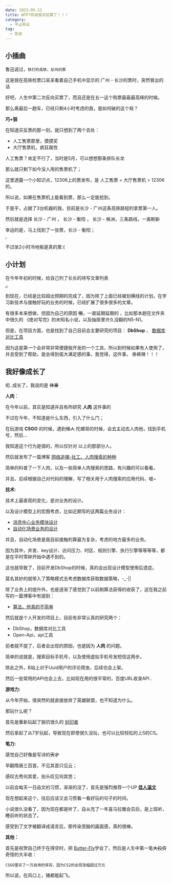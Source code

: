 ```yaml
---
date: 2023-05-21
title: WTF?你说我买反票了！！！
category:
  - 不止所云
tag:
  - 杂谈
---
```

## 小插曲

鲁迅说过，`铁打的高铁，反向的票`

这是我在高铁检票口呆呆看着自己手机中显示的 广州 - 长沙的票时，突然冒出的话

好吧，人生中第二次反向买票了，而且还是在五一这个购票最最最高峰的时候。

那么离最后一趟车，已经只剩4小时考虑的我，是如何破的这个局？

**巧+狠**

在知道买反票的那一刻，就只想到了两个去处：

- 人工售票那里，摸摸奖
- 大厅售票机，疯狂属性

人工售票？肯定不行了，当时是5月，可以想想那条排队长龙

那么就只剩下如今没人用的售票机了；

这里透露一个小知识点，12306上的票发布，是 人工售票 = 大厅售票机 >  12306的。

所以说，如果在售票机上能看到票，那么一定能抢到。

于是乎，占据了3台机器的我，目前是长沙 - 广州这条高铁路程的拿票第一人。

然后就是选择 长沙 - 广州 ， 长沙 - 衡阳 ， 长沙 - 株洲，三条路线，一直刷新

幸运的是，马上找到了一张票，长沙 - 衡阳；

<img src="https://leyunone-img.oss-cn-hangzhou.aliyuncs.com/image/2023-05-21/0b88688f-c9f3-4829-affd-5844f9475cc1.png" style="zoom:33%;" />

不过坐2小时冷地板是真的累:(

## 小计划

在今年年初的时候，给自己列了长长的待写文章列表

<img src="https://leyunone-img.oss-cn-hangzhou.aliyuncs.com/image/2023-05-21/5145f27e-974a-4113-b7e9-9108bb207b31.png" style="zoom: 50%;" />

到现在，已经是比较超出预期的完成了，因为除了上面已经被划横线的计划。在学习新技术与接触好玩的业务的时候，已经扩展了很多很多的文章。

有很多本来想做，但因为自己的原因 ~~懒~~，一直延期延期的 ，比如那本趟在文件夹中很久的 《绝对写完》的未知名小说，以及抽屉里许久没翻的N5-N1。

但是，在项目方面，也是找到了自己目前会主要研究的项目： **DbShop** ， [数据库对比工具](https://leyunone.com/development-diary/dbshop/dbshop-1.html)

因为这是第一个会非常非常便捷我开发的一个工具，所以到时候如果有人使用了，并且受到了帮助，是会得到偌大满足感的事，我觉得，这件事， 泰裤辣！！！

## 我好像成长了

呃..成长了，我说的是 ~~体重~~ 

**人肉**：

在今年以前，其实是知道并且有所研究 **人肉** 这件事的

不过在今年，不知道是什么东西，引入了什么门；

在玩游戏 **CSGO** 的时候，遇到~~怪人~~ 陀螺哥的时候，会去主动去人肉他，找到手机号，然后...

我知道这个行为是错的，所以仅针对 以上的那部分人。

然后就发布了一篇博客 [网络追捕-社工、人肉搜索的种种](https://leyunone.com/talkabout/rambling-diary/cyber-manhunt.html)

简单的科普了一下人肉，以及一些简单人肉搜索的思路，有兴趣的可以看看。

并且，后续根据自己对代码的理解，写了相关用于人肉搜索的应用代码，嘘~

**技术:**

技术上最直观的变化，是对业务的设计。

以及设计模型上的宏图考虑，比如近期写的这两篇业务设计：

- [消息中心业务模块设计](https://leyunone.com/unidentified-business/message-center-design.html)
- [自动化场景业务的设计](https://leyunone.com/unidentified-business/auto-scenes.html#%E5%8A%A8%E4%BD%9C)

并且，自动化场景是我目前接触的算最为复杂，考虑的地方最多的业务。

因为其中，并发、key设计、访问压力、时区、规则引擎、执行引擎等等等等，都是在平时零碎开始中遇不到的。

这也就导致了，目前开发DbShop的时候，真的会出现设计模型使用后遗症。

莫名其妙的就带入了策略模式去考虑数据库获取数据策略，-_-||



除了业务上的提升外，也是逐渐了感觉到了以前刷算法获得的收获了，这在我之前写的一篇博客中有提到：

- [算法，他真的不简单](https://leyunone.com/algorithm/abouot-algorithm1.html)

然后就是个人开发的项目上，目前有非常认真的研究两个：

- DbShop，数据库对比工具
- Open-Api，api工具

前者就不提了，后者会出现的原因，也是因为 **人肉** 的问题。

简单的说就是，搜索目标手机号，以及使用虚拟手机号发短信这两步。

除此之外，B站上对于Uuid用户的评论爬虫，后续也会上架。

然后一些常用的API也会上去，比如现在用的很平常的，百度URL收录API..

**游戏力:**

从今年开始，很突然的就直接放弃了英雄联盟，也不知道为什么。

那玩什么呢？

首先是重新玩起了脱坑很久的 [封印者](https://cls.tiancity.com/homepage/v1/index.html)

然后拿起了从7岁玩起，导致现在即使很久没玩，也可以比较轻松的上S的CS。

**笔力:**

感觉自己好像是写诗的~~天才~~

早翻隋唐三百首，不见其首只见云；

感叹古秀何其爱，抬头叹见何其悠；

以前会每天一日品文的习惯，渐渐的没了，首先是强烈推荐一个UP [**佳人温文**](https://space.bilibili.com/179444595?spm_id_from=333.337.0.0)

现在想起来这个，往后应该又会习惯看一看好玩的句子的时间。

小说很久没看了，因为现在都是听了，自从充了一年喜马拉雅会员后，是上班听，睡前听的状态了。

感受到了文字被翻译成语言后，那传染至脑的画面感，真的很棒。

**其他：**

首先是祝贺自己终于在得空时，把 [Butter-Fly](https://www.bilibili.com/video/BV1ey4y1t7cy/?spm_id_from=333.337.search-card.all.click)学会了，然后是人生中第一笔~~大投资~~ 奇怪的大丰收：

`CSGO里买了一万自用的库存，因为CS2的出现涨幅超过万元` 

所以说，在风口上，猪都能起飞。





